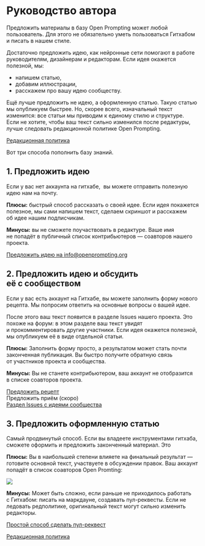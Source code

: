 # Руководство автора
Предложить материалы в базу Open Prompting может любой пользователь. Для этого не обязательно уметь пользоваться Гитхабом и писать в нашем стиле.

Достаточно предложить идею, как нейронные сети помогают в работе руководителям, дизайнерам и редакторам. Если идея окажется полезной, мы:
* напишем статью,
* добавим иллюстрации,
* расскажем про вашу идею сообществу.

Ещё лучше предложить не идею, а оформленную статью. Такую статью мы опубликуем быстрее. Но, скорее всего, изначальный текст изменится: все статьи мы приводим к единому стилю и структуре. Если не хотите, чтобы ваш текст сильно изменился после редактуры, лучше следовать редакционной политике Open Prompting.

[Редакционная политика](https://github.com/Open-Prompting/Knowledge-Base/tree/main/content/articles/policy/)

Вот три способа пополнить базу знаний.

## 1. Предложить идею

Если у вас нет аккаунта на гитхабе,  вы можете отправить полезную идею нам на почту.

**Плюсы:** быстрый способ рассказать о своей идее. Если идея покажется полезное, мы сами напишем текст, сделаем скриншот и расскажем об идее нашим подписчикам.

**Минусы:** вы не сможете поучаствовать в редактуре. Ваше имя не попадёт в публичный список контрибьютеров — соавторов нашего проекта.

[Предложить идею на info@openprompting.org](mailto:info@openprompting.org)

## 2. Предложить идею и обсудить её с сообществом

Если у вас есть аккаунт на Гитхабе, вы можете заполнить форму нового рецепта. Мы попросим ответить на основные вопросы о вашей идее.

После этого ваш текст появится в разделе Issues нашего проекта. Это похоже на форум: в этом разделе ваш текст увидят и прокомментировать другие участники. Если идея окажется полезной, мы опубликуем её в виде отдельной статьи.

**Плюсы:** Заполнить форму просто, а результатом может стать почти законченная публикация. Вы быстро получите обратную связь от участников проекта и сообщества.

**Минусы:** Вы не станете контрибьютером, ваш аккаунт не отобразится в списке соавторов проекта.

[Предложить рецепт](https://github.com/Open-Prompting/Knowledge-Base/issues/new?assignees=&labels=%D0%9D%D0%BE%D0%B2%D1%8B%D0%B9+%D1%80%D0%B5%D1%86%D0%B5%D0%BF%D1%82&projects=&template=form-recipe.yml&title=%D0%9D%D0%BE%D0%B2%D1%8B%D0%B9+%D1%80%D0%B5%D1%86%D0%B5%D0%BF%D1%82%3A)<br>
Предложить приём (скоро)<br>
[Раздел Issues c идеями сообщества](https://github.com/Open-Prompting/Knowledge-Base/issues)

## 3. Предложить оформленную статью

Самый продвинутый способ. Если вы владеете инструментами гитхаба, сможете оформить и предложить законченный материал. Это

**Плюсы:** Вы в наибольшей степени влияете на финальный результат — готовите основной текст, участвуете в обсуждении правок. Ваш аккаунт попадёт в список соавторов Open Promting:

<a href="https://github.com/open-prompting/knowledge-base/graphs/contributors">
<img src="https://contrib.rocks/image?repo=open-prompting/knowledge-base" />
</a>

**Минусы:** Может быть сложно, если раньше не приходилось работать с Гитхабом: писать на маркдауне, создавать пул-реквесты. Если не ледовать редполитике, оригинальный текст могут сильно изменить редакторы.

[Простой способ сделать пул-реквест](https://github.com/Open-Prompting/Knowledge-Base/tree/main/content/articles/pull-request)

[Редакционная политика](https://github.com/Open-Prompting/Knowledge-Base/tree/main/content/articles/policy/)

